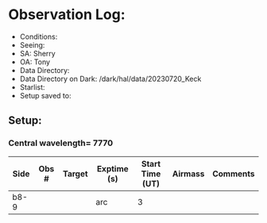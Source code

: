 # Observation Log: 

* Conditions: 
* Seeing: 
* SA: Sherry
* OA: Tony
* Data Directory: 
* Data Directory on Dark: /dark/hal/data/20230720_Keck
* Starlist: 
* Setup saved to: 

## Setup: 

    
### Central wavelength= 7770


| Side | Obs #     | Target    | Exptime (s) | Start Time (UT) | Airmass | Comments                                                   |
|------|-----------|-----------|-------------|-----------------|---------|------------------------------------------------------------|
|b8-9||        |arc|3 |||
